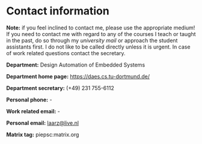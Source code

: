 # Contact information

**Note:** if you feel inclined to contact me, please use the appropriate medium! If you need to contact me with regard to any of the courses I teach or taught in the past, do so through my *university mail* or approach the student assistants first. I do not like to be called directly unless it is urgent. In case of work related questions contact the secretary.

**Department:** Design Automation of Embedded Systems

**Department home page:** https://daes.cs.tu-dortmund.de/

**Department secretary:** (+49) 231 755-6112

**Personal phone:** -

**Work related email:** -

**Personal email:** laarz@live.nl

**Matrix tag:** piepsc:matrix.org